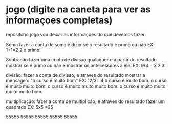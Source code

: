 # jogo (digite na caneta para ver as informaçoes completas)
repositório jogo
vou deixar as informações do que devemos fazer:

Soma
fazer a conta de soma e dizer se o resultado é primo ou não
EX:
1+1=2
2 é primo!

Subtracão
fazer uma conta de divisao qualaquer e a partir do resultado mostrar se é primo ou não e mostrar os antecessores a ele:
EX:
9/3 = 3
2,3:

divisão:
fazer a conta de divisao, e atraves do resultado mostrar a mensagem "o curso é muito bom"
EX:
12/3= 4
o curso é muito bom.
o curso é muito muito bom.
o curso é muito muito muito bom.
o curso é muito muito muito muito bom.

multiplicação:
fazer a conta de multiplição, e atraves do resultado fazer um quadrado
EX:
5x5 =25

55555
55555
55555
55555
55555
